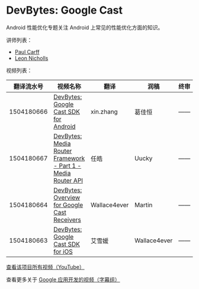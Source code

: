 # DevBytes: Google Cast

Android 性能优化专题关注 Android 上常见的性能优化方面的知识。

讲师列表：

*   [Paul Carff](https://plus.google.com/+PaulCarff)
*   [Leon Nicholls](https://plus.google.com/+LeonNicholls)

 
视频列表：

| 翻译流水号 | 视频名称 | 翻译 | 润稿 | 终审 |
| -- | -- | -- | -- | -- |
| 1504180666 | [DevBytes: Google Cast SDK for Android](http://pub.gfansub.com/GoogleApps/020-Devbytes-Google-Cast/1504180666-google-cast-sdk-for-android.html)  | xin.zhang | 葛佳恒 | —— |
| 1504180667 | [DevBytes: Media Router Framework - Part 1 - Media Router API](http://pub.gfansub.com/GoogleApps/020-Devbytes-Google-Cast/1504180667-media-router-framework-part-1-media-router-api.html)  | 任皓 | Uucky | —— |
| 1504180664 | [DevBytes: Overview for Google Cast Receivers](http://pub.gfansub.com/GoogleApps/020-Devbytes-Google-Cast/1504180664-overview-for-google-cast-receivers.html)  | Wallace4ever | Martin | —— |
| 1504180663 | [DevBytes: Google Cast SDK for iOS](http://pub.gfansub.com/GoogleApps/020-Devbytes-Google-Cast/1504180663-google-cast-sdk-for-ios.html)  | 艾雪媛 | Wallace4ever | —— |


[查看该项目所有视频（YouTube）](https://www.youtube.com/playlist?list=PLOU2XLYxmsILfBNIVzWsfIscQCxso4gfs)

查看更多关于 [Google 应用开发的视频（字幕组）](http://pub.gfansub.com/GoogleApps/index.html)


